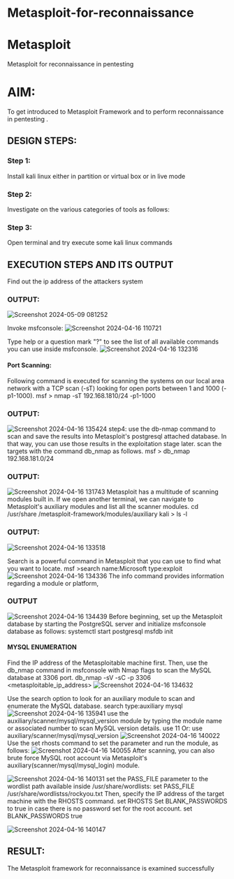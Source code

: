 # Metasploit-for-reconnaissance
# Metasploit
Metasploit for reconnaissance in pentesting

# AIM:

To get introduced to Metasploit Framework and to  perform reconnaissance  in pentesting .

## DESIGN STEPS:

### Step 1:

Install kali linux either in partition or virtual box or in live mode

### Step 2:

Investigate on the various categories of tools as follows:

### Step 3:

Open terminal and try execute some kali linux commands

## EXECUTION STEPS AND ITS OUTPUT
Find out the ip address of the attackers system
### OUTPUT:
![Screenshot 2024-05-09 081252](https://github.com/yashvanthbalaji/ARP-Attack-and-Network-Sniffing/assets/145736316/09e2ba86-0deb-498c-bedd-eb2613b5932a)

Invoke msfconsole:
![Screenshot 2024-04-16 110721](https://github.com/yashvanthbalaji/ARP-Attack-and-Network-Sniffing/assets/145736316/7bd77874-bbb1-46be-8dc8-1132d908a64c)

Type help or a question mark "?" to see the list of all available commands you can use inside msfconsole.
![Screenshot 2024-04-16 132316](https://github.com/yashvanthbalaji/ARP-Attack-and-Network-Sniffing/assets/145736316/621d0b56-cfc7-446c-a433-3bb349c90229)

#### Port Scanning:
Following command is executed for scanning the systems on our local area network with a TCP scan (-sT) looking for open ports between 1 and 1000 (-p1-1000).
msf >  nmap -sT 192.168.1810/24 -p1-1000
### OUTPUT:
![Screenshot 2024-04-16 135424](https://github.com/yashvanthbalaji/ARP-Attack-and-Network-Sniffing/assets/145736316/bfc1b189-4b0f-4462-b56b-68c309db8113)
step4:
use the db-nmap command to scan and save the results into Metasploit's postgresql attached database. In that way, you can use those results in the exploitation stage later.
scan the targets with the command db_nmap as follows.
msf > db_nmap 192.168.181.0/24
### OUTPUT:
![Screenshot 2024-04-16 131743](https://github.com/yashvanthbalaji/ARP-Attack-and-Network-Sniffing/assets/145736316/0ef08e71-d810-453e-92ef-de8c9b84b7d8)
Metasploit has a multitude of scanning modules built in. If we open another terminal, we can navigate to Metasploit's auxiliary modules and list all the scanner modules.
cd /usr/share /metasploit-framework/modules/auxiliary
kali > ls -l
### OUTPUT:
![Screenshot 2024-04-16 133518](https://github.com/yashvanthbalaji/ARP-Attack-and-Network-Sniffing/assets/145736316/3d722cf0-6771-4b37-9c36-2612199e2a67)

Search is a powerful command in Metasploit that you can use to find what you want to locate. 
msf >search name:Microsoft type:exploit
![Screenshot 2024-04-16 134336](https://github.com/yashvanthbalaji/ARP-Attack-and-Network-Sniffing/assets/145736316/07b53299-2821-464f-88cd-653356c38772)
The info command provides information regarding a module or platform,
### OUTPUT
![Screenshot 2024-04-16 134439](https://github.com/yashvanthbalaji/ARP-Attack-and-Network-Sniffing/assets/145736316/bdc2096b-b4ac-437a-b75f-4c23d0446f8a)
Before beginning, set up the Metasploit database by starting the PostgreSQL server and initialize msfconsole database as follows:
systemctl start postgresql
msfdb init
#### MYSQL ENUMERATION
Find the IP address of the Metasploitable machine first. Then, use the db_nmap command in msfconsole with Nmap flags to scan the MySQL database at 3306 port.
db_nmap -sV -sC -p 3306 <metasploitable_ip_address>
![Screenshot 2024-04-16 134632](https://github.com/yashvanthbalaji/ARP-Attack-and-Network-Sniffing/assets/145736316/97bfe6da-0e2c-4e08-ac05-b9ccd8352a65)

Use the search option to look for an auxiliary module to scan and enumerate the MySQL database.
search type:auxiliary mysql
![Screenshot 2024-04-16 135941](https://github.com/yashvanthbalaji/ARP-Attack-and-Network-Sniffing/assets/145736316/b81a4fa6-56b6-4543-97c3-9e0cb9e2bcda)
use the auxiliary/scanner/mysql/mysql_version module by typing the module name or associated number to scan MySQL version details.
use 11 Or: use auxiliary/scanner/mysql/mysql_version
![Screenshot 2024-04-16 140022](https://github.com/yashvanthbalaji/ARP-Attack-and-Network-Sniffing/assets/145736316/c97759c2-3119-417d-9ce1-f5e83fd163ca)
Use the set rhosts command to set the parameter and run the module, as follows:
![Screenshot 2024-04-16 140055](https://github.com/yashvanthbalaji/ARP-Attack-and-Network-Sniffing/assets/145736316/4a21d12f-c4a2-4856-8738-f61eef4504aa)
After scanning, you can also brute force MySQL root account via Metasploit's auxiliary(scanner/mysql/mysql_login) module.

![Screenshot 2024-04-16 140131](https://github.com/yashvanthbalaji/ARP-Attack-and-Network-Sniffing/assets/145736316/6087e8a8-a99e-46a3-b39a-70a19afb6be3)
set the PASS_FILE parameter to the wordlist path available inside /usr/share/wordlists:
set PASS_FILE /usr/share/wordlistss/rockyou.txt
Then, specify the IP address of the target machine with the RHOSTS command.
set RHOSTS <metasploitable-ip-address>
Set BLANK_PASSWORDS to true in case there is no password set for the root account.
set BLANK_PASSWORDS true

![Screenshot 2024-04-16 140147](https://github.com/yashvanthbalaji/ARP-Attack-and-Network-Sniffing/assets/145736316/6ec8b337-096c-4eba-9b1a-ef006edf4f79)
## RESULT:
The Metasploit framework for reconnaissance is  examined successfully
